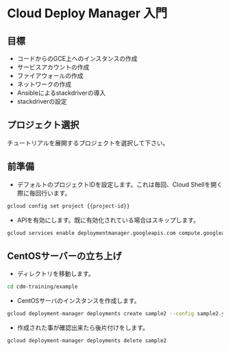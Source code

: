 # Cloud Deploy Manager 入門

## 目標

+ コードからのGCE上へのインスタンスの作成
+ サービスアカウントの作成
+ ファイアウォールの作成
+ ネットワークの作成
+ Ansibleによるstackdriverの導入
+ stackdriverの設定

## プロジェクト選択

チュートリアルを展開するプロジェクトを選択して下さい。

<walkthrough-project-setup></walkthrough-project-setup>

## 前準備

- デフォルトのプロジェクトIDを設定します。これは毎回、Cloud Shellを開く際に毎回行います。

```sh
gcloud config set project {{project-id}}
```

- APIを有効にします。既に有効化されている場合はスキップします。

```sh
gcloud services enable deploymentmanager.googleapis.com compute.googleapis.com
```

## CentOSサーバーの立ち上げ

<walkthrough-editor-open-file filePath="example/sample2.yaml"></walkthrough-editor-open-file>

- ディレクトリを移動します。

```sh
cd cdm-training/example
```

- CentOSサーバのインスタンスを作成します。

```sh
gcloud deployment-manager deployments create sample2 --config sample2.yaml
```

- 作成された事が確認出来たら後片付けをします。

```sh
gcloud deployment-manager deployments delete sample2
```